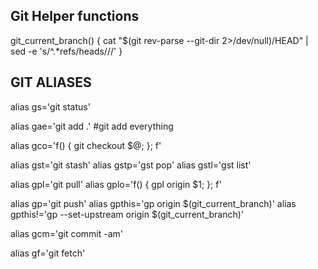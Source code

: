 ## Git Helper functions
git_current_branch() {
  cat "$(git rev-parse --git-dir 2>/dev/null)/HEAD" | sed -e 's/^.*refs\/heads\///'
}

## GIT ALIASES
alias gs='git status'

alias gae='git add .' #git add everything

alias gco='f() { 
              git checkout $@; 
            }; f'

alias gst='git stash'
alias gstp='gst pop'
alias gstl='gst list'

alias gpl='git pull'
alias gplo='f() {
  gpl origin $1;
}; f'

alias gp='git push'
alias gpthis='gp origin $(git_current_branch)'
alias gpthis!='gp --set-upstream origin $(git_current_branch)'

alias gcm='git commit -am'

alias gf='git fetch'

